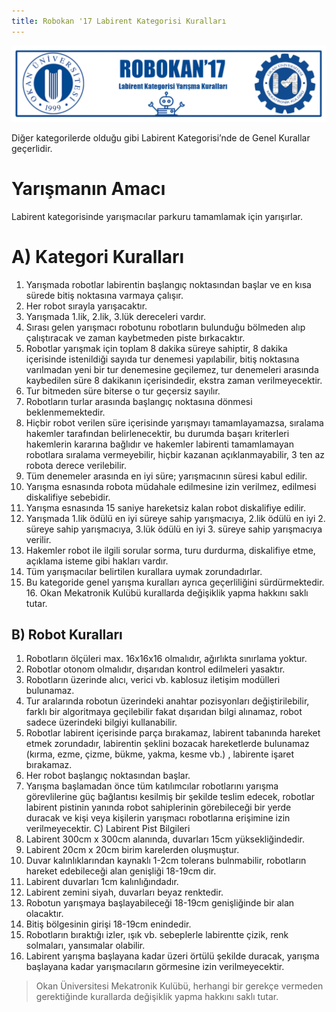 ```yaml
---
title: Robokan '17 Labirent Kategorisi Kuralları
---
```


![Title Image](img/labirent/title.png)

Diğer kategorilerde olduğu gibi Labirent Kategorisi’nde de Genel Kurallar geçerlidir.

# Yarışmanın Amacı
Labirent kategorisinde yarışmacılar parkuru tamamlamak için yarışırlar.

# A) Kategori Kuralları

1. Yarışmada robotlar labirentin başlangıç noktasından başlar ve en kısa sürede bitiş noktasına varmaya çalışır.
2. Her robot sırayla yarışacaktır.
3. Yarışmada 1.lik, 2.lik, 3.lük dereceleri vardır.
4. Sırası gelen yarışmacı robotunu robotların bulunduğu bölmeden alıp çalıştıracak ve
zaman kaybetmeden piste bırkacaktır.
5. Robotlar yarışmak için toplam 8 dakika süreye sahiptir, 8 dakika içerisinde istenildiği
sayıda tur denemesi yapılabilir, bitiş noktasına varılmadan yeni bir tur denemesine geçilemez, tur denemeleri arasında kaybedilen süre 8 dakikanın içerisindedir, ekstra zaman verilmeyecektir.
6. Tur bitmeden süre biterse o tur geçersiz sayılır.
7. Robotların turlar arasında başlangıç noktasına dönmesi beklenmemektedir.
8. Hiçbir robot verilen süre içerisinde yarışmayı tamamlayamazsa, sıralama hakemler
tarafından belirlenecektir, bu durumda başarı kriterleri hakemlerin kararına bağlıdır ve hakemler labirenti tamamlamayan robotlara sıralama vermeyebilir, hiçbir kazanan açıklanmayabilir, 3 ten az robota derece verilebilir.
9. Tüm denemeler arasında en iyi süre; yarışmacının süresi kabul edilir.
10. Yarışma esnasında robota müdahale edilmesine izin verilmez, edilmesi diskalifiye
sebebidir.
11. Yarışma esnasında 15 saniye hareketsiz kalan robot diskalifiye edilir.
12. Yarışmada 1.lik ödülü en iyi süreye sahip yarışmacıya, 2.lik ödülü en iyi 2. süreye sahip
yarışmacıya, 3.lük ödülü en iyi 3. süreye sahip yarışmacıya verilir.
13. Hakemler robot ile ilgili sorular sorma, turu durdurma, diskalifiye etme, açıklama isteme
gibi hakları vardır.
14. Tüm yarışmacılar belirtilen kurallara uymak zorundadırlar.
15. Bu kategoride genel yarışma kuralları ayrıca geçerliliğini sürdürmektedir. 16. Okan Mekatronik Kulübü kurallarda değişiklik yapma hakkını saklı tutar.

## B) Robot Kuralları
1. Robotların ölçüleri max. 16x16x16 olmalıdır, ağırlıkta sınırlama yoktur.
2. Robotlar otonom olmalıdır, dışarıdan kontrol edilmeleri yasaktır.
3. Robotların üzerinde alıcı, verici vb. kablosuz iletişim modülleri bulunamaz.
4. Tur aralarında robotun üzerindeki anahtar pozisyonları değiştirilebilir, farklı bir
algoritmaya geçilebilir fakat dışarıdan bilgi alınamaz, robot sadece üzerindeki bilgiyi
kullanabilir.
5. Robotlar labirent içerisinde parça bırakamaz, labirent tabanında hareket etmek
zorundadır, labirentin şeklini bozacak hareketlerde bulunamaz (kırma, ezme, çizme,
bükme, yakma, kesme vb.) , labirente işaret bırakamaz.
6. Her robot başlangıç noktasından başlar.
7. Yarışma başlamadan önce tüm katılımcılar robotlarını yarışma görevlilerine güç bağlantısı
kesilmiş bir şekilde teslim edecek, robotlar labirent pistinin yanında robot sahiplerinin görebileceği bir yerde duracak ve kişi veya kişilerin yarışmacı robotlarına erişimine izin verilmeyecektir.
C) Labirent Pist Bilgileri
1. Labirent 300cm x 300cm alanında, duvarları 15cm yüksekliğindedir.
2. Labirent 20cm x 20cm birim karelerden oluşmuştur.
3. Duvar kalınlıklarından kaynaklı 1-2cm tolerans bulnmabilir, robotların hareket
edebileceği alan genişliği 18-19cm dir.
4. Labirent duvarları 1cm kalınlığındadır.
5. Labirent zemini siyah, duvarları beyaz renktedir.
6. Robotun yarışmaya başlayabileceği 18-19cm genişliğinde bir alan olacaktır.
7. Bitiş bölgesinin girişi 18-19cm enindedir.
8. Robotların bıraktığı izler, ışık vb. sebeplerle labirentte çizik, renk solmaları, yansımalar
olabilir.
9. Labirent yarışma başlayana kadar üzeri örtülü şekilde duracak, yarışma başlayana kadar
yarışmacıların görmesine izin verilmeyecektir.

> Okan Üniversitesi Mekatronik Kulübü, herhangi bir gerekçe vermeden gerektiğinde kurallarda değişiklik yapma hakkını saklı tutar.
